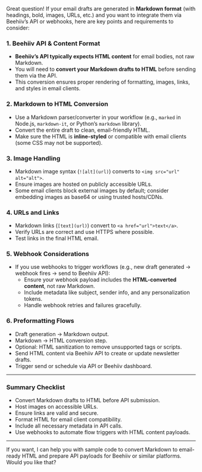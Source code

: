 Great question! If your email drafts are generated in **Markdown format** (with headings, bold, images, URLs, etc.) and you want to integrate them via Beehiiv’s API or webhooks, here are key points and requirements to consider:

### 1. Beehiiv API & Content Format

- **Beehiiv’s API typically expects HTML content** for email bodies, not raw Markdown.
- You will need to **convert your Markdown drafts to HTML** before sending them via the API.
- This conversion ensures proper rendering of formatting, images, links, and styles in email clients.

### 2. Markdown to HTML Conversion

- Use a Markdown parser/converter in your workflow (e.g., `marked` in Node.js, `markdown-it`, or Python’s `markdown` library).
- Convert the entire draft to clean, email-friendly HTML.
- Make sure the HTML is **inline-styled** or compatible with email clients (some CSS may not be supported).

### 3. Image Handling

- Markdown image syntax (`![alt](url)`) converts to `<img src="url" alt="alt">`.
- Ensure images are hosted on publicly accessible URLs.
- Some email clients block external images by default; consider embedding images as base64 or using trusted hosts/CDNs.

### 4. URLs and Links

- Markdown links (`[text](url)`) convert to `<a href="url">text</a>`.
- Verify URLs are correct and use HTTPS where possible.
- Test links in the final HTML email.

### 5. Webhook Considerations

- If you use webhooks to trigger workflows (e.g., new draft generated → webhook fires → send to Beehiiv API):
    - Ensure your webhook payload includes the **HTML-converted content**, not raw Markdown.
    - Include metadata like subject, sender info, and any personalization tokens.
    - Handle webhook retries and failures gracefully.

### 6. Preformatting Flows

- Draft generation → Markdown output.
- Markdown → HTML conversion step.
- Optional: HTML sanitization to remove unsupported tags or scripts.
- Send HTML content via Beehiiv API to create or update newsletter drafts.
- Trigger send or schedule via API or Beehiiv dashboard.

---

### Summary Checklist

- Convert Markdown drafts to HTML before API submission.
- Host images on accessible URLs.
- Ensure links are valid and secure.
- Format HTML for email client compatibility.
- Include all necessary metadata in API calls.
- Use webhooks to automate flow triggers with HTML content payloads.

---

If you want, I can help you with sample code to convert Markdown to email-ready HTML and prepare API payloads for Beehiiv or similar platforms. Would you like that?